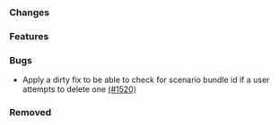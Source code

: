 <!--
SPDX-FileCopyrightText: 2025 Jonas Huber <https://github.com/jh-RLI> © Reiner Lemoine Institut

SPDX-License-Identifier: CC0-1.0
-->

### Changes

### Features

### Bugs

- Apply a dirty fix to be able to check for scenario bundle id if a user
  attempts to delete one
  [(#1520)](https://github.com/OpenEnergyPlatform/oeplatform/pull/1520)

### Removed
